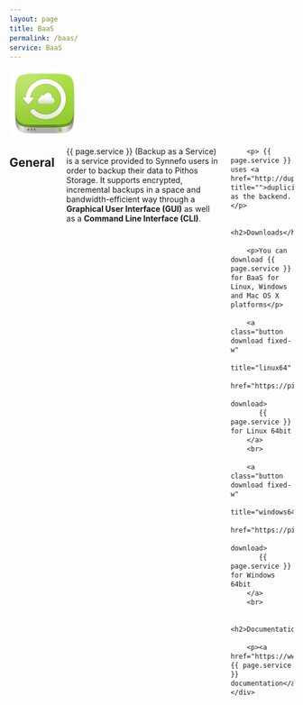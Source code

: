 ```yaml
---
layout: page
title: BaaS
permalink: /baas/
service: BaaS
---
```


<div class="row">
    <div class="columns medium-2 text-center">
        <img src="/assets/baas.png">
    </div>
    <div class="columns medium-10">
        <h2>General</h2>
        <p>{{ page.service }} (Backup as a Service) is a service provided to Synnefo users in order to backup their data to Pithos Storage. It supports encrypted, incremental backups in a space and bandwidth-efficient way through a <strong>Graphical User Interface (GUI)</strong> as well as a <strong>Command Line Interface (CLI)</strong>.  </p>

        <p> {{ page.service }} uses <a href="http://duplicity.nongnu.org/" title="">duplicity</a> as the backend.</p>
        
        <h2>Downloads</h2>

        <p>You can download {{ page.service }} for BaaS for Linux, Windows and Mac OS X platforms</p>

        <a class="button download fixed-w" 
           title="linux64" 
           href="https://pithos.okeanos.grnet.gr/public/YO7zbSF9Se1BKbDl2wLuX3" 
           download>
           {{ page.service }} for Linux 64bit
        </a>
        <br>

        <a class="button download fixed-w" 
           title="windows64" 
           href="https://pithos.okeanos.grnet.gr/public/R3RQUMgxL3F5P4rlpWFlE" 
           download>
           {{ page.service }} for Windows 64bit
        </a>
        <br>

        <h2>Documentation</h2>

        <p><a href="https://www.synnefo.org/docs/baas/latest">Official {{ page.service }} documentation</a>
    </div>
</div>
